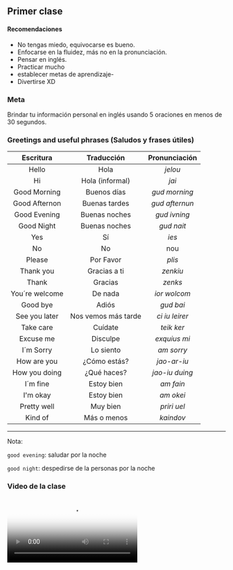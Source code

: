 ## Primer clase

#### Recomendaciones
- No tengas miedo, equivocarse es bueno.
- Enfocarse en la fluidez, más no en la pronunciación.
- Pensar en inglés.
- Practicar mucho
- establecer metas de aprendizaje-
- Divertirse XD

### Meta
Brindar tu información personal en inglés usando 5 oraciones en menos de 30 segundos. 

### __Greetings and useful phrases__ (Saludos y frases útiles)

| Escritura | Traducción | Pronunciación |
| :-------: | :--------: | :-----------: |
| Hello | Hola | *jelou* |
| Hi | Hola (informal) | *jai* |
| Good Morning | Buenos días | *gud morning* |
| Good Afternon | Buenas tardes | *gud afternun* |
| Good Evening | Buenas noches | *gud ivning* |  
| Good Night | Buenas noches | *gud nait* | 
| Yes | Sí | *ies* |
| No | No | nou |
| Please | Por Favor | *plis* |
| Thank you | Gracias a ti | *zenkiu* |
| Thank | Gracias | *zenks* |
| You´re welcome | De nada | *ior wolcom* |
| Good bye | Adiós | *gud bai* |
| See you later | Nos vemos más tarde | *ci iu leirer* |
| Take care | Cuídate | *teik ker* |
| Excuse me | Disculpe | *exquius mi* |
| I´m Sorry | Lo siento | *am sorry* |
| How are you | ¿Cómo estás? | *jao-ar-iu* |
| How you doing | ¿Qué haces? | *jao-iu duing* |
| I´m fine | Estoy bien | *am fain* |
| I'm okay | Estoy bien | *am okei* |
| Pretty well | Muy bien | *priri uel* |
| Kind of | Más o menos | *kaindov* |

***************************************************

Nota:

`good evening`: saludar por la noche 

`good night`: despedirse de la personas  por la  noche 

<!-- [Video de la clase](https://drive.google.com/file/d/1NhZgbDZgfEXpzauV7Udj6qa_xu0grQYP/view?usp=sharing) -->

### Video de la clase

<video src="https://drive.google.com/file/d/1NhZgbDZgfEXpzauV7Udj6qa_xu0grQYP/view?usp=sharing" poster="https://drive.google.com/file/d/1T-eMZWkpSS_mjuXofhAZEvvCKl_wt8S0/edit" controls></video>

<!-- Probar con los archivos locales, no me salio con enlaces; los videos -->
